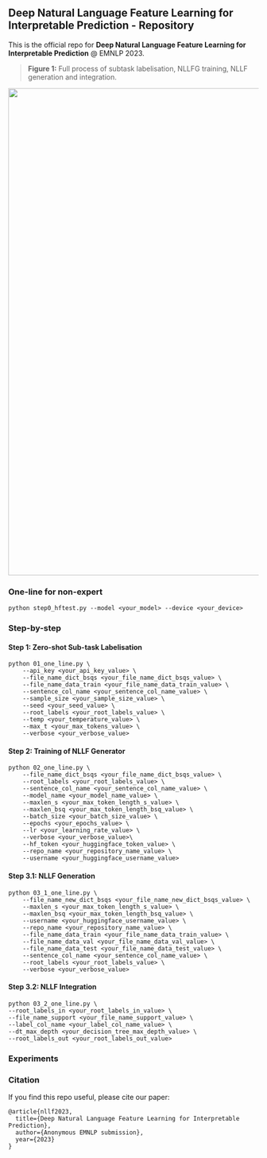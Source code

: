 ## Deep Natural Language Feature Learning for Interpretable Prediction - Repository

This is the official repo for **Deep Natural Language Feature Learning for Interpretable Prediction** @ EMNLP 2023.

> **Figure 1:** Full process of subtask labelisation, NLLFG training, NLLF generation and integration.
<img src="https://docs.google.com/drawings/d/e/2PACX-1vQu6AiBe7sxr-00IgmU8Q9RsqkjJAyQLqYoGKINinlcNftcOSRvdp6rlgdHoXVuxLiuF92-FrD_SiU8/pub?w=2240&h=804" width="980">



### One-line for non-expert

```
python step0_hftest.py --model <your_model> --device <your_device>
```

### Step-by-step

#### Step 1: Zero-shot Sub-task Labelisation

```
python 01_one_line.py \
    --api_key <your_api_key_value> \
    --file_name_dict_bsqs <your_file_name_dict_bsqs_value> \
    --file_name_data_train <your_file_name_data_train_value> \
    --sentence_col_name <your_sentence_col_name_value> \
    --sample_size <your_sample_size_value> \
    --seed <your_seed_value> \
    --root_labels <your_root_labels_value> \
    --temp <your_temperature_value> \
    --max_t <your_max_tokens_value> \
    --verbose <your_verbose_value>
```

#### Step 2: Training of NLLF Generator

```
python 02_one_line.py \
    --file_name_dict_bsqs <your_file_name_dict_bsqs_value> \
    --root_labels <your_root_labels_value> \
    --sentence_col_name <your_sentence_col_name_value> \
    --model_name <your_model_name_value> \
    --maxlen_s <your_max_token_length_s_value> \
    --maxlen_bsq <your_max_token_length_bsq_value> \
    --batch_size <your_batch_size_value> \
    --epochs <your_epochs_value> \
    --lr <your_learning_rate_value> \
    --verbose <your_verbose_value>\
    --hf_token <your_huggingface_token_value> \
    --repo_name <your_repository_name_value> \
    --username <your_huggingface_username_value>
```

#### Step 3.1: NLLF Generation

```
python 03_1_one_line.py \
    --file_name_new_dict_bsqs <your_file_name_new_dict_bsqs_value> \
    --maxlen_s <your_max_token_length_s_value> \
    --maxlen_bsq <your_max_token_length_bsq_value> \
    --username <your_huggingface_username_value> \
    --repo_name <your_repository_name_value> \
    --file_name_data_train <your_file_name_data_train_value> \
    --file_name_data_val <your_file_name_data_val_value> \
    --file_name_data_test <your_file_name_data_test_value> \
    --sentence_col_name <your_sentence_col_name_value> \
    --root_labels <your_root_labels_value> \
    --verbose <your_verbose_value>
```

#### Step 3.2: NLLF Integration

```
python 03_2_one_line.py \
--root_labels_in <your_root_labels_in_value> \
--file_name_support <your_file_name_support_value> \
--label_col_name <your_label_col_name_value> \
--dt_max_depth <your_decision_tree_max_depth_value> \
--root_labels_out <your_root_labels_out_value>
```

### Experiments




### Citation

If you find this repo useful, please cite our paper:
```
@article{nllf2023,
  title={Deep Natural Language Feature Learning for Interpretable Prediction},
  author={Anonymous EMNLP submission},
  year={2023}
}
